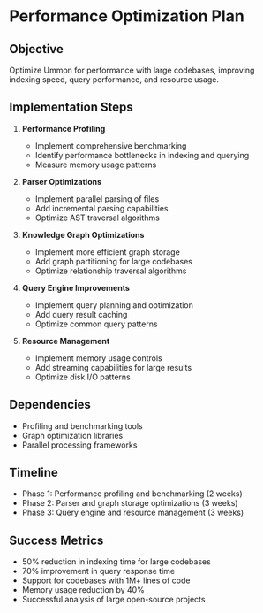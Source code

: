 # Performance Optimization Plan

## Objective
Optimize Ummon for performance with large codebases, improving indexing speed, query performance, and resource usage.

## Implementation Steps

1. **Performance Profiling**
   - Implement comprehensive benchmarking
   - Identify performance bottlenecks in indexing and querying
   - Measure memory usage patterns

2. **Parser Optimizations**
   - Implement parallel parsing of files
   - Add incremental parsing capabilities
   - Optimize AST traversal algorithms

3. **Knowledge Graph Optimizations**
   - Implement more efficient graph storage
   - Add graph partitioning for large codebases
   - Optimize relationship traversal algorithms

4. **Query Engine Improvements**
   - Implement query planning and optimization
   - Add query result caching
   - Optimize common query patterns

5. **Resource Management**
   - Implement memory usage controls
   - Add streaming capabilities for large results
   - Optimize disk I/O patterns

## Dependencies
- Profiling and benchmarking tools
- Graph optimization libraries
- Parallel processing frameworks

## Timeline
- Phase 1: Performance profiling and benchmarking (2 weeks)
- Phase 2: Parser and graph storage optimizations (3 weeks)
- Phase 3: Query engine and resource management (3 weeks)

## Success Metrics
- 50% reduction in indexing time for large codebases
- 70% improvement in query response time
- Support for codebases with 1M+ lines of code
- Memory usage reduction by 40%
- Successful analysis of large open-source projects